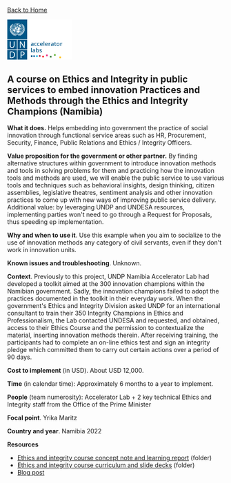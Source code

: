 [Back to Home](../../README.md)


<img src="../../public/imgs/UNDP_accelerator_labs_logo_vertical_color_RGB.png"  width="150" alt="undp_accelerator_labs_logo">

## A course on Ethics and Integrity in public services to embed innovation Practices and Methods through the Ethics and Integrity Champions (Namibia)

**What it does.** Helps embedding into government the practice of social innovation through functional service areas such as HR, Procurement, Security, Finance, Public Relations and Ethics / Integrity Officers.

**Value proposition for the government or other partner.** By finding alternative structures within government to introduce innovation methods and tools in solving problems for them and practicing how the innovation tools and methods are used, we will enable the public service to use various tools and techniques such as behavioral insights, design thinking, citizen assemblies, legislative theatres, sentiment analysis and other innovation practices to come up with new ways of improving public service delivery. Additional value: by leveraging UNDP and UNDESA resources, implementing parties won't need to go through a Request for Proposals, thus speeding ep implementation.

**Why and when to use it**. Use this example when you aim to socialize to the use of innovation methods any category of civil servants, even if they don't work in innovation units.

**Known issues and troubleshooting**. Unknown.

**Context**. Previously to this project, UNDP Namibia Accelerator Lab had developed a toolkit aimed at the 300 innovation champions within the Namibian government. Sadly, the innovation champions failed to adopt the practices documented in the toolkit in their everyday work. When the government's Ethics and Integrity Division asked UNDP for an international consultant to train their 350 Integrity Champions in Ethics and Professionalism, the Lab contacted UNDESA and requested, and obtained, access to their Ethics Course and the permission to contextualize the material, inserting innovation methods therein. After receiving training, the participants had to complete an on-line ethics test and sign an integrity pledge which committed them to carry out certain actions over a period of 90 days.

**Cost to implement** (in USD). About USD 12,000.

**Time** (in calendar time): Approximately 6 months to a year to implement.

**People** (team numerosity): Accelerator Lab + 2 key technical Ethics and Integrity staff from the Office of the Prime Minister

**Focal point**. Yrika Maritz

**Country and year**. Namibia 2022

**Resources**

- [Ethics and integrity course concept note and learning report](https://undp.sharepoint.com/:f:/s/AcceleratorLabsNetwork/Eog-w8YSd8JMtrejd7BLVjsBkfo1HGWe8f1MbQs2mh6vgQ?e=YOhjdF) (folder)
- [Ethics and integrity course curriculum and slide decks](https://undp.sharepoint.com/:f:/s/AcceleratorLabsNetwork/EgahR0adJMdEpE1Z5_jeadoB56O2V7N1lEjZN4C0clJmRA?e=kGgVrW) (folder)
- [Blog post](https://www.undp.org/namibia/blog/experimenting-learning-labs-support-initiatives-around-ethics-and-integrity-public-service-namibia)
